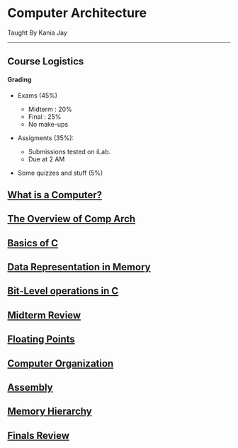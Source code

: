 
# Computer Architecture

Taught By Kania Jay

---

## Course Logistics

#### Grading
- Exams (45%)
	- Midterm : 20%
	- Final : 25%
	- No make-ups
	
- Assigments (35%):
	- Submissions tested on iLab.
	- Due at 2 AM

- Some quizzes and stuff (5%)

## [What is a Computer?](../comp-arch/0-what-is-a-computer)

## [The Overview of Comp Arch](../comp-arch/1-overview-of-comp-arch)

## [Basics of C](../comp-arch/basics-of-c)
## [Data Representation in Memory](../comp-arch/2-data-representation-in-memory)

## [Bit-Level operations in C](../comp-arch/3-bit-level-operations-in-c)

## [Midterm Review](../comp-arch/comp-arch-midterm1)

## [Floating Points](../comp-arch/4-floating-points)

## [Computer Organization](../comp-arch/5-computer-organization)

## [Assembly](../comp-arch/6-assembly)

## [Memory Hierarchy](../comp-arch/7-memory-hierarchy)

## [Finals Review](../comp-arch/comp-arch-finals)

